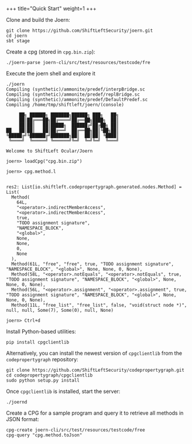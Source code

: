 +++
title="Quick Start"
weight=1
+++

Clone and build the Joern:

```
git clone https://github.com/ShiftLeftSecurity/joern.git
cd joern
sbt stage
```

Create a cpg (stored in `cpg.bin.zip`):

```
./joern-parse joern-cli/src/test/resources/testcode/fre
```

Execute the joern shell and explore it

```
./joern
Compiling (synthetic)/ammonite/predef/interpBridge.sc
Compiling (synthetic)/ammonite/predef/replBridge.sc
Compiling (synthetic)/ammonite/predef/DefaultPredef.sc
Compiling /home/tmp/shiftleft/joern/(console)

     ██╗ ██████╗ ███████╗██████╗ ███╗   ██╗
     ██║██╔═══██╗██╔════╝██╔══██╗████╗  ██║
     ██║██║   ██║█████╗  ██████╔╝██╔██╗ ██║
██   ██║██║   ██║██╔══╝  ██╔══██╗██║╚██╗██║
╚█████╔╝╚██████╔╝███████╗██║  ██║██║ ╚████║
 ╚════╝  ╚═════╝ ╚══════╝╚═╝  ╚═╝╚═╝  ╚═══╝
      
Welcome to ShiftLeft Ocular/Joern

joern> loadCpg("cpg.bin.zip")

joern> cpg.method.l 


res2: List[io.shiftleft.codepropertygraph.generated.nodes.Method] = List(
  Method(
    64L,
    "<operator>.indirectMemberAccess",
    "<operator>.indirectMemberAccess",
    true,
    "TODO assignment signature",
    "NAMESPACE_BLOCK",
    "<global>",
    None,
    None,
    0,
    None
  ),
  Method(61L, "free", "free", true, "TODO assignment signature", "NAMESPACE_BLOCK", "<global>", None, None, 0, None),
  Method(58L, "<operator>.notEquals", "<operator>.notEquals", true, "TODO assignment signature", "NAMESPACE_BLOCK", "<global>", None, None, 0, None),
  Method(56L, "<operator>.assignment", "<operator>.assignment", true, "TODO assignment signature", "NAMESPACE_BLOCK", "<global>", None, None, 0, None),
  Method(11L, "free_list", "free_list", false, "void(struct node *)", null, null, Some(7), Some(0), null, None)

joern> Ctrl+d
```

Install Python-based utilities:

```
pip install cpgclientlib
```

Alternatively, you can install the newest version of `cpgclientlib` from the `codepropertygraph` repository:

```
git clone https://github.com/ShiftLeftSecurity/codepropertygraph.git
cd codepropertygraph/cpgclientlib
sudo python setup.py install
```

Once `cpgclientlib` is installed, start the server:

```
./joernd
```

Create a CPG for a sample program and query it to retrieve all methods in JSON format:

```
cpg-create joern-cli/src/test/resources/testcode/free
cpg-query "cpg.method.toJson"
```
